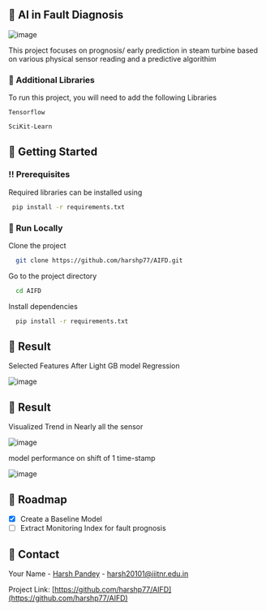 <!-- About the Project -->
## :star2: AI in Fault Diagnosis

![image](https://user-images.githubusercontent.com/76607486/194298825-596592c0-3ff3-40e7-98ed-18f20a81366c.png)

This project focuses on prognosis/ early prediction in steam turbine based on various physical sensor reading and a predictive algorithim

<!-- Env Variables -->
### :key: Additional Libraries

To run this project, you will need to add the following Libraries

`Tensorflow`

`SciKit-Learn`

<!-- Getting Started -->
## 	:toolbox: Getting Started

<!-- Prerequisites -->
### :bangbang: Prerequisites

Required libraries can be installed using

```bash
 pip install -r requirements.txt
```


<!-- Run Locally -->
### :running: Run Locally

Clone the project

```bash
  git clone https://github.com/harshp77/AIFD.git
```

Go to the project directory

```bash
  cd AIFD
```

Install dependencies

```bash
  pip install -r requirements.txt
```

<!-- Feature Visualization -->
## :eyes: Result

Selected Features After Light GB model Regression

![image](https://user-images.githubusercontent.com/76607486/197850009-26c30fad-1a2b-4e41-b7a2-e3d32a7ac7e2.png )

<!-- Result -->
## :eyes: Result

Visualized Trend in Nearly all the sensor

![image](https://user-images.githubusercontent.com/76607486/197852095-1bdf884e-9fc0-4eb3-9c5f-eaf54c4012c6.png)

model performance on shift of 1 time-stamp

![image](https://user-images.githubusercontent.com/76607486/197852992-43c9d74a-a05d-4e34-b50b-d20a307a7bb7.png)

<!-- Roadmap -->
## :compass: Roadmap

* [x] Create a Baseline Model
* [ ] Extract Monitoring Index for fault prognosis

<!-- Contact -->
## :handshake: Contact

Your Name - [Harsh Pandey]() - harsh20101@iiitnr.edu.in

Project Link: [https://github.com/harshp77/AIFD](https://github.com/harshp77/AIFD)





